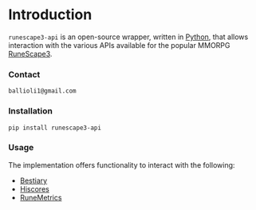 # Introduction

`runescape3-api` is an open-source wrapper, written in [Python](https://www.python.org/), that allows interaction with the various APIs available for the popular MMORPG [RuneScape3](http://www.runescape.com).

### Contact
`ballioli1@gmail.com`

### Installation

```
pip install runescape3-api
```

### Usage

The implementation offers functionality to interact with the following:

* [Bestiary](https://ballioli1.gitbook.io/runescape3-api/docs/bestiary)
* [Hiscores](https://ballioli1.gitbook.io/runescape3-api/docs/hiscores)
* [RuneMetrics](https://ballioli1.gitbook.io/runescape3-api/docs/runemetrics)